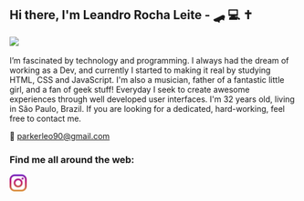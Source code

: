 ## Hi there, I'm Leandro Rocha Leite - 🛹 💻 ✝️

![](https://c.tenor.com/2h7enlv6ZWMAAAAd/streets-of-rage-streets-of-rage4.gif)

I’m fascinated by technology and programming. I always had the dream of working as a Dev, and currently I started to making it real by studying HTML, CSS and JavaScript. I'm also a musician, father of a fantastic little girl, and a fan of geek stuff!
Everyday I seek to create awesome experiences through well developed user interfaces. I'm 32 years old, living in São Paulo, Brazil.
If you are looking for a dedicated, hard-working, feel free to contact me.

 📩 parkerleo90@gmail.com

### Find me all around the web:

<p align="left">

<a href="http://instagram.com/lleorocha_" target="blank"><img align="center" src="https://github.com/leonardo-martin/leonardo-martin/blob/main/images/socials/instagram.png" alt="" height="30" /></a>
</p>
